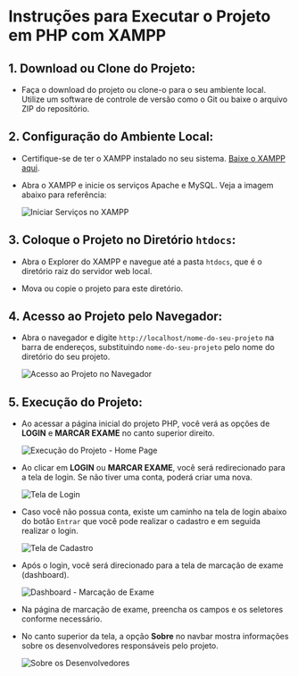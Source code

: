 # Instruções para Executar o Projeto em PHP com XAMPP

## 1. Download ou Clone do Projeto:

- Faça o download do projeto ou clone-o para o seu ambiente local. Utilize um software de controle de versão como o Git ou baixe o arquivo ZIP do repositório.

## 2. Configuração do Ambiente Local:

- Certifique-se de ter o XAMPP instalado no seu sistema. [Baixe o XAMPP aqui](https://www.apachefriends.org/index.html).

- Abra o XAMPP e inicie os serviços Apache e MySQL. Veja a imagem abaixo para referência:

  ![Iniciar Serviços no XAMPP](https://i.imgur.com/S0tFLpp.png)

## 3. Coloque o Projeto no Diretório `htdocs`:

- Abra o Explorer do XAMPP e navegue até a pasta `htdocs`, que é o diretório raiz do servidor web local.

- Mova ou copie o projeto para este diretório.

## 4. Acesso ao Projeto pelo Navegador:

- Abra o navegador e digite `http://localhost/nome-do-seu-projeto` na barra de endereços, substituindo `nome-do-seu-projeto` pelo nome do diretório do seu projeto.

  ![Acesso ao Projeto no Navegador](https://i.imgur.com/wdJpOWw.png)

## 5. Execução do Projeto:

- Ao acessar a página inicial do projeto PHP, você verá as opções de **LOGIN** e **MARCAR EXAME** no canto superior direito.

  ![Execução do Projeto - Home Page](https://i.imgur.com/pPvSl1V.png)

- Ao clicar em **LOGIN** ou **MARCAR EXAME**, você será redirecionado para a tela de login. Se não tiver uma conta, poderá criar uma nova.

  ![Tela de Login](https://i.imgur.com/LFHZo7U.png)

- Caso você não possua conta, existe um caminho na tela de login abaixo do botão `Entrar` que você pode realizar o cadastro e em seguida realizar o login.

  ![Tela de Cadastro](https://i.imgur.com/do6mO27.png)
  
- Após o login, você será direcionado para a tela de marcação de exame (dashboard).

  ![Dashboard - Marcação de Exame](https://i.imgur.com/A9Qq1fa.png)

- Na página de marcação de exame, preencha os campos e os seletores conforme necessário.

- No canto superior da tela, a opção **Sobre** no navbar mostra informações sobre os desenvolvedores responsáveis pelo projeto.

  ![Sobre os Desenvolvedores](https://i.imgur.com/XotczNb.png)
